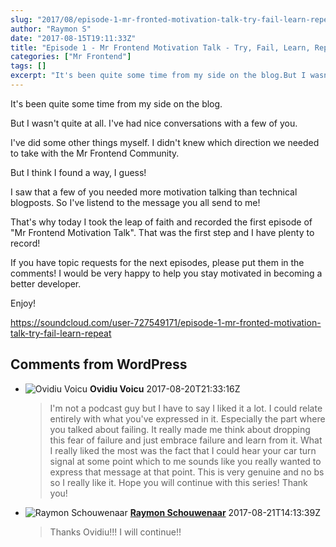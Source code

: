 ```yaml
---
slug: "2017/08/episode-1-mr-fronted-motivation-talk-try-fail-learn-repeat/"
author: "Raymon S"
date: "2017-08-15T19:11:33Z"
title: "Episode 1 - Mr Frontend Motivation Talk - Try, Fail, Learn, Repeat"
categories: ["Mr Frontend"]
tags: []
excerpt: "It's been quite some time from my side on the blog.But I wasn't quite at all. I've had nice convers..."
---
```


It's been quite some time from my side on the blog.

But I wasn't quite at all. I've had nice conversations with a few of you.

I've did some other things myself. I didn't knew which direction we needed to take with the Mr Frontend Community.

But I think I found a way, I guess!

I saw that a few of you needed more motivation talking than technical blogposts. So I've listend to the message you all send to me!

That's why today I took the leap of faith and recorded the first episode of "Mr Frontend Motivation Talk". That was the first step and I have plenty to record!

If you have topic requests for the next episodes, please put them in the comments! I would be very happy to help you stay motivated in becoming a better developer.

Enjoy!

https://soundcloud.com/user-727549171/episode-1-mr-fronted-motivation-talk-try-fail-learn-repeat

## Comments from WordPress

* ![Ovidiu Voicu](https://www.gravatar.com/avatar/9f268ff5d5d5df2b2ca8091b857aeb18?d=identicon) **Ovidiu Voicu** 2017-08-20T21:33:16Z
  > I'm not a podcast guy but I have to say I liked it a lot. I could relate entirely with what you've expressed in it. Especially the part where you talked about failing. It really made me think about dropping this fear of failure and just embrace failure and learn from it. What I really liked the most was the fact that I could hear your car turn signal at some point which to me sounds like you really wanted to express that message at that point. This is very genuine and no bs so I really like it. Hope you will continue with this series! Thank you!
* ![Raymon Schouwenaar](https://www.gravatar.com/avatar/4db35d87bbd24ec55769e066c4b5ff33?d=identicon) **[Raymon Schouwenaar](http://www.raymonschouwenaar.nl)** 2017-08-21T14:13:39Z
  > Thanks Ovidiu!!!  I will continue!!

